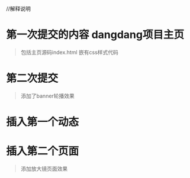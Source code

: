 //解释说明

# 第一次提交的内容 dangdang项目主页

>包括主页源码index.html
>嵌有css样式代码

# 第二次提交
>添加了banner轮播效果
# 插入第一个动态

# 插入第二个页面
>添加放大镜页面效果
